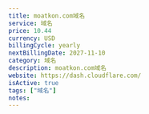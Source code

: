 ```yaml
---
title: moatkon.com域名
service: 域名
price: 10.44
currency: USD
billingCycle: yearly
nextBillingDate: 2027-11-10
category: 域名
description: moatkon.com域名
website: https://dash.cloudflare.com/
isActive: true
tags: ["域名"]
notes: 
---
```

<!-- 
# Adobe Creative Cloud 订阅

Adobe Creative Cloud 提供完整的创意工具套件，包括 Photoshop、Illustrator、Premiere Pro 等。

## 包含软件
- Photoshop
- Illustrator
- Premiere Pro
- After Effects
- InDesign
- Lightroom
- 以及更多创意应用

## 使用情况
主要用于图片编辑和视频制作，每周使用约10小时。 -->

